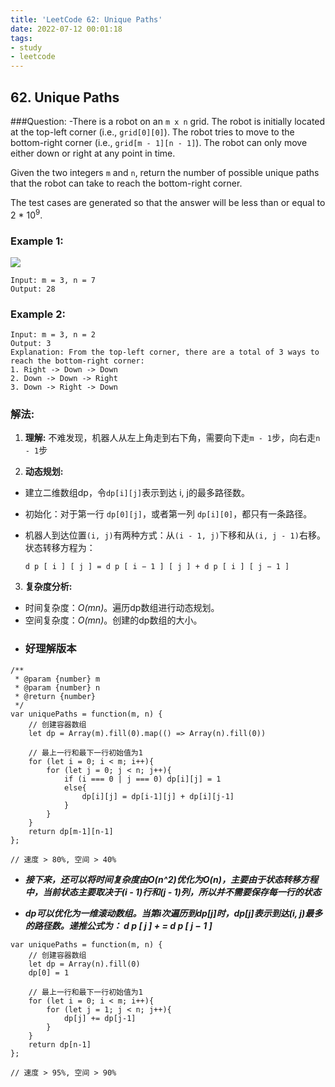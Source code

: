 ```yaml
---
title: 'LeetCode 62: Unique Paths'
date: 2022-07-12 00:01:18
tags:
- study
- leetcode
---
```


## 62. Unique Paths

###Question: 
-There is a robot on an `m x n` grid. The robot is initially located at the top-left corner (i.e., `grid[0][0]`). The robot tries to move to the bottom-right corner (i.e., `grid[m - 1][n - 1]`). The robot can only move either down or right at any point in time.

Given the two integers `m` and `n`, return the number of possible unique paths that the robot can take to reach the bottom-right corner.

The test cases are generated so that the answer will be less than or equal to 2 * 10<sup>9</sup>.

### Example 1:

![](https://assets.leetcode.com/uploads/2018/10/22/robot_maze.png)

    Input: m = 3, n = 7
    Output: 28

### Example 2:
    Input: m = 3, n = 2
    Output: 3
    Explanation: From the top-left corner, there are a total of 3 ways to reach the bottom-right corner:
    1. Right -> Down -> Down
    2. Down -> Down -> Right
    3. Down -> Right -> Down


### 解法:

1. **理解:** 不难发现，机器人从左上角走到右下角，需要向下走`m - 1`步，向右走`n - 1`步

2. **动态规划:** 
- 建立二维数组dp，令`dp[i][j]`表示到达 i, j的最多路径数。 
- 初始化：对于第一行 `dp[0][j]`，或者第一列 `dp[i][0]`，都只有一条路径。 
- 机器人到达位置`(i, j)`有两种方式：从`(i - 1, j)`下移和从`(i, j - 1)`右移。状态转移方程为： 

    `d p [ i ] [ j ] = d p [ i − 1 ] [ j ] + d p [ i ] [ j − 1 ]`

3. **复杂度分析:**
- 时间复杂度：*O(mn)*。遍历dp数组进行动态规划。
- 空间复杂度：*O(mn)*。创建的dp数组的大小。 

* ### 好理解版本

```
/**
 * @param {number} m
 * @param {number} n
 * @return {number}
 */
var uniquePaths = function(m, n) {
    // 创建容器数组
    let dp = Array(m).fill(0).map(() => Array(n).fill(0))

    // 最上一行和最下一行初始值为1
    for (let i = 0; i < m; i++){
        for (let j = 0; j < n; j++){
            if (i === 0 | j === 0) dp[i][j] = 1
            else{
                dp[i][j] = dp[i-1][j] + dp[i][j-1]
            }
        }
    }
    return dp[m-1][n-1]
};

// 速度 > 80%, 空间 > 40%
```

- ***接下来，还可以将时间复杂度由O(n^2)优化为O(n)，主要由于状态转移方程中，当前状态主要取决于(i - 1)行和(j - 1)列，所以并不需要保存每一行的状态***

- ***dp可以优化为一维滚动数组。当第i次遍历到dp[j]时，dp[j]表示到达(i, j)最多的路径数。递推公式为： d p [ j ] + = d p [ j − 1 ]***

```
var uniquePaths = function(m, n) {
    // 创建容器数组
    let dp = Array(n).fill(0)
    dp[0] = 1

    // 最上一行和最下一行初始值为1
    for (let i = 0; i < m; i++){
        for (let j = 1; j < n; j++){
            dp[j] += dp[j-1]
        }
    }
    return dp[n-1]
};

// 速度 > 95%, 空间 > 90%
```





